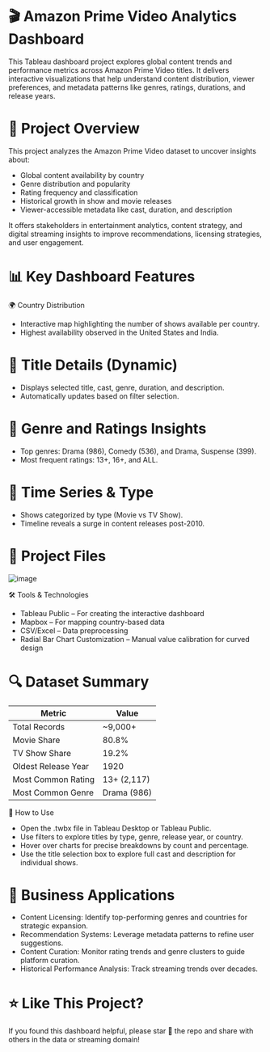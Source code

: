 # 🎬 Amazon Prime Video Analytics Dashboard
This Tableau dashboard project explores global content trends and performance metrics across Amazon Prime Video titles. It delivers interactive visualizations that help understand content distribution, viewer preferences, and metadata patterns like genres, ratings, durations, and release years.


# 📌 Project Overview
This project analyzes the Amazon Prime Video dataset to uncover insights about:

* Global content availability by country
* Genre distribution and popularity
* Rating frequency and classification
* Historical growth in show and movie releases
* Viewer-accessible metadata like cast, duration, and description

It offers stakeholders in entertainment analytics, content strategy, and digital streaming insights to improve recommendations, licensing strategies, and user engagement.

# 📊 Key Dashboard Features
🌍 Country Distribution
* Interactive map highlighting the number of shows available per country.
* Highest availability observed in the United States and India.

# 🧾 Title Details (Dynamic)
* Displays selected title, cast, genre, duration, and description.
* Automatically updates based on filter selection.

# 🍿 Genre and Ratings Insights
* Top genres: Drama (986), Comedy (536), and Drama, Suspense (399).
* Most frequent ratings: 13+, 16+, and ALL.

# 📆 Time Series & Type
* Shows categorized by type (Movie vs TV Show).
* Timeline reveals a surge in content releases post-2010.

# 📂 Project Files

![image](https://github.com/user-attachments/assets/cc47eb39-35bc-4ed4-81cc-8af80feb9622)

🛠️ Tools & Technologies
* Tableau Public – For creating the interactive dashboard
* Mapbox – For mapping country-based data
* CSV/Excel – Data preprocessing
* Radial Bar Chart Customization – Manual value calibration for curved design

# 🔍 Dataset Summary
| Metric              | Value       |
| ------------------- | ----------- |
| Total Records       | \~9,000+    |
| Movie Share         | 80.8%       |
| TV Show Share       | 19.2%       |
| Oldest Release Year | 1920        |
| Most Common Rating  | 13+ (2,117) |
| Most Common Genre   | Drama (986) |

🚀 How to Use
* Open the .twbx file in Tableau Desktop or Tableau Public.
* Use filters to explore titles by type, genre, release year, or country.
* Hover over charts for precise breakdowns by count and percentage.
* Use the title selection box to explore full cast and description for individual shows.

# 💼 Business Applications
* Content Licensing: Identify top-performing genres and countries for strategic expansion.
* Recommendation Systems: Leverage metadata patterns to refine user suggestions.
* Content Curation: Monitor rating trends and genre clusters to guide platform curation.
* Historical Performance Analysis: Track streaming trends over decades.

# ⭐ Like This Project?
If you found this dashboard helpful, please star 🌟 the repo and share with others in the data or streaming domain!







